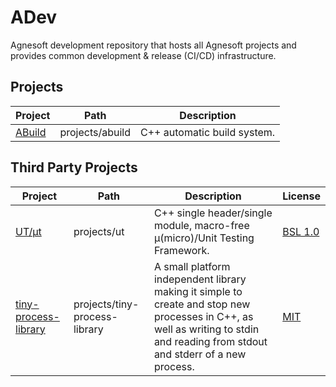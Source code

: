 # ADev

Agnesoft development repository that hosts all Agnesoft projects and provides common development & release (CI/CD) infrastructure.

## Projects

| Project                             | Path            | Description                 |
| ----------------------------------- | --------------- | --------------------------- |
| [ABuild](projects/abuild/README.md) | projects/abuild | C++ automatic build system. |

## Third Party Projects

| Project                                                                 | Path                          | Description                                                                  | License                                      |
| ----------------------------------------------------------------------- | ----------------------------- | ---------------------------------------------------------------------------- | -------------------------------------------- |
| [UT/μt](https://github.com/boost-ext/ut)                                | projects/ut                   | C++ single header/single module, macro-free μ(micro)/Unit Testing Framework. | [BSL 1.0](projects/ut/LICENSE.md)            |
| [tiny-process-library](https://gitlab.com/eidheim/tiny-process-library) | projects/tiny-process-library | A small platform independent library making it simple to create and stop new processes in C++, as well as writing to stdin and reading from stdout and stderr of a new process.                                    | [MIT](projects/tiny-process-library/LICENSE) |
